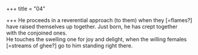 +++
title = "04"

+++
He proceeds in a reverential approach (to them) when they [=flames?]  have raised themselves up together. Just born, he has crept together  
with the conjoined ones.  
He touches the swelling one for joy and delight, when the willing females  [=streams of ghee?] go to him standing right there.  